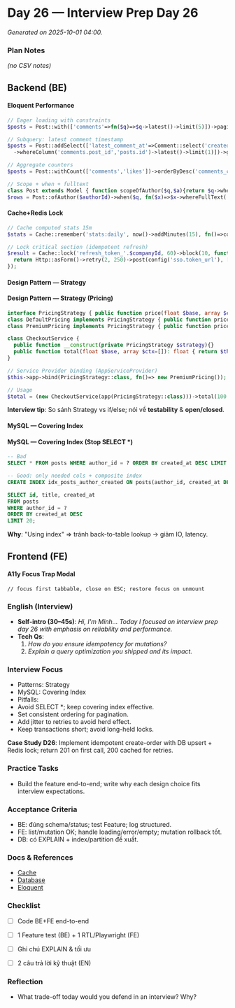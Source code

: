 # Day 26 — Interview Prep Day 26

_Generated on 2025-10-01 04:00._

### Plan Notes
_(no CSV notes)_

## Backend (BE)

#### Eloquent Performance
```php
// Eager loading with constraints
$posts = Post::with(['comments'=>fn($q)=>$q->latest()->limit(5)])->paginate(20);

// Subquery: latest comment timestamp
$posts = Post::addSelect(['latest_comment_at'=>Comment::select('created_at')
  ->whereColumn('comments.post_id','posts.id')->latest()->limit(1)])->get();

// Aggregate counters
$posts = Post::withCount(['comments','likes'])->orderByDesc('comments_count')->limit(50)->get();

// Scope + when + fulltext
class Post extends Model { function scopeOfAuthor($q,$a){return $q->where('author_id',$a);} }
$rows = Post::ofAuthor($authorId)->when($q, fn($x)=>$x->whereFullText('title',$q))->paginate();
```

#### Cache+Redis Lock
```php
// Cache computed stats 15m
$stats = Cache::remember('stats:daily', now()->addMinutes(15), fn()=>computeStats());

// Lock critical section (idempotent refresh)
$result = Cache::lock('refresh_token_'.$companyId, 60)->block(10, function () use ($refreshToken) {
  return Http::asForm()->retry(2, 250)->post(config('sso.token_url'), ['grant_type'=>'refresh_token','refresh_token'=>$refreshToken])->json();
});
```

#### Design Pattern — Strategy
#### Design Pattern — Strategy (Pricing)
```php
interface PricingStrategy { public function price(float $base, array $ctx=[]): float; }
class DefaultPricing implements PricingStrategy { public function price(float $b, array $ctx=[]): float { return $b; } }
class PremiumPricing implements PricingStrategy { public function price(float $b, array $ctx=[]): float { return round($b * 0.95, 2); } }

class CheckoutService {
  public function __construct(private PricingStrategy $strategy){}
  public function total(float $base, array $ctx=[]): float { return $this->strategy->price($base, $ctx); }
}

// Service Provider binding (AppServiceProvider)
$this->app->bind(PricingStrategy::class, fn()=> new PremiumPricing());

// Usage
$total = (new CheckoutService(app(PricingStrategy::class)))->total(100.0);
```
**Interview tip**: So sánh Strategy vs if/else; nói về **testability** & **open/closed**.


#### MySQL — Covering Index
#### MySQL — Covering Index (Stop SELECT *)
```sql
-- Bad
SELECT * FROM posts WHERE author_id = ? ORDER BY created_at DESC LIMIT 20;

-- Good: only needed cols + composite index
CREATE INDEX idx_posts_author_created ON posts(author_id, created_at DESC);

SELECT id, title, created_at
FROM posts
WHERE author_id = ?
ORDER BY created_at DESC
LIMIT 20;
```
**Why**: "Using index" => tránh back-to-table lookup → giảm IO, latency.


## Frontend (FE)

#### A11y Focus Trap Modal
```tsx
// focus first tabbable, close on ESC; restore focus on unmount
```

### English (Interview)
- **Self-intro (30–45s)**: *Hi, I'm Minh… Today I focused on interview prep day 26 with emphasis on reliability and performance.*
- **Tech Qs**:  
  1) *How do you ensure idempotency for mutations?*  
  2) *Explain a query optimization you shipped and its impact.*


### Interview Focus
- Patterns: Strategy
- MySQL: Covering Index
- Pitfalls:
- Avoid SELECT *; keep covering index effective.
- Set consistent ordering for pagination.
- Add jitter to retries to avoid herd effect.
- Keep transactions short; avoid long-held locks.

**Case Study D26**: Implement idempotent create-order with DB upsert + Redis lock; return 201 on first call, 200 cached for retries.

### Practice Tasks
- Build the feature end-to-end; write why each design choice fits interview expectations.

### Acceptance Criteria
- BE: đúng schema/status; test Feature; log structured.
- FE: list/mutation OK; handle loading/error/empty; mutation rollback tốt.
- DB: có EXPLAIN + index/partition đề xuất.


### Docs & References
- [Cache](https://laravel.com/docs/cache)
- [Database](https://dev.mysql.com/doc/)
- [Eloquent](https://laravel.com/docs/eloquent)

### Checklist
- [ ] Code BE+FE end-to-end
- [ ] 1 Feature test (BE) + 1 RTL/Playwright (FE)
- [ ] Ghi chú EXPLAIN & tối ưu
- [ ] 2 câu trả lời kỹ thuật (EN)


### Reflection
- What trade-off today would you defend in an interview? Why?